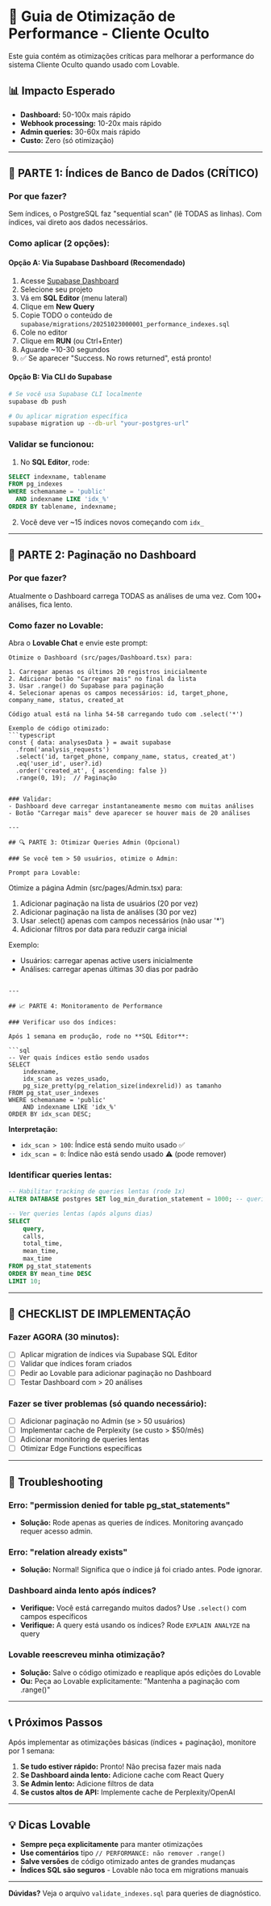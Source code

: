 # 🚀 Guia de Otimização de Performance - Cliente Oculto

Este guia contém as otimizações críticas para melhorar a performance do sistema Cliente Oculto quando usado com Lovable.

## 📊 Impacto Esperado

- **Dashboard:** 50-100x mais rápido
- **Webhook processing:** 10-20x mais rápido
- **Admin queries:** 30-60x mais rápido
- **Custo:** Zero (só otimização)

---

## 🎯 PARTE 1: Índices de Banco de Dados (CRÍTICO)

### Por que fazer?
Sem índices, o PostgreSQL faz "sequential scan" (lê TODAS as linhas). Com índices, vai direto aos dados necessários.

### Como aplicar (2 opções):

#### **Opção A: Via Supabase Dashboard (Recomendado)**

1. Acesse [Supabase Dashboard](https://supabase.com/dashboard)
2. Selecione seu projeto
3. Vá em **SQL Editor** (menu lateral)
4. Clique em **New Query**
5. Copie TODO o conteúdo de `supabase/migrations/20251023000001_performance_indexes.sql`
6. Cole no editor
7. Clique em **RUN** (ou Ctrl+Enter)
8. Aguarde ~10-30 segundos
9. ✅ Se aparecer "Success. No rows returned", está pronto!

#### **Opção B: Via CLI do Supabase**

```bash
# Se você usa Supabase CLI localmente
supabase db push

# Ou aplicar migration específica
supabase migration up --db-url "your-postgres-url"
```

### Validar se funcionou:

1. No **SQL Editor**, rode:
```sql
SELECT indexname, tablename
FROM pg_indexes
WHERE schemaname = 'public'
  AND indexname LIKE 'idx_%'
ORDER BY tablename, indexname;
```

2. Você deve ver ~15 índices novos começando com `idx_`

---

## 📄 PARTE 2: Paginação no Dashboard

### Por que fazer?
Atualmente o Dashboard carrega TODAS as análises de uma vez. Com 100+ análises, fica lento.

### Como fazer no Lovable:

Abra o **Lovable Chat** e envie este prompt:

```
Otimize o Dashboard (src/pages/Dashboard.tsx) para:

1. Carregar apenas os últimos 20 registros inicialmente
2. Adicionar botão "Carregar mais" no final da lista
3. Usar .range() do Supabase para paginação
4. Selecionar apenas os campos necessários: id, target_phone, company_name, status, created_at

Código atual está na linha 54-58 carregando tudo com .select('*')

Exemplo de código otimizado:
```typescript
const { data: analysesData } = await supabase
  .from('analysis_requests')
  .select('id, target_phone, company_name, status, created_at')
  .eq('user_id', user?.id)
  .order('created_at', { ascending: false })
  .range(0, 19);  // Paginação
```
```

### Validar:
- Dashboard deve carregar instantaneamente mesmo com muitas análises
- Botão "Carregar mais" deve aparecer se houver mais de 20 análises

---

## 🔍 PARTE 3: Otimizar Queries Admin (Opcional)

### Se você tem > 50 usuários, otimize o Admin:

Prompt para Lovable:

```
Otimize a página Admin (src/pages/Admin.tsx) para:

1. Adicionar paginação na lista de usuários (20 por vez)
2. Adicionar paginação na lista de análises (30 por vez)
3. Usar .select() apenas com campos necessários (não usar '*')
4. Adicionar filtros por data para reduzir carga inicial

Exemplo:
- Usuários: carregar apenas active users inicialmente
- Análises: carregar apenas últimas 30 dias por padrão
```

---

## 📈 PARTE 4: Monitoramento de Performance

### Verificar uso dos índices:

Após 1 semana em produção, rode no **SQL Editor**:

```sql
-- Ver quais índices estão sendo usados
SELECT
    indexname,
    idx_scan as vezes_usado,
    pg_size_pretty(pg_relation_size(indexrelid)) as tamanho
FROM pg_stat_user_indexes
WHERE schemaname = 'public'
    AND indexname LIKE 'idx_%'
ORDER BY idx_scan DESC;
```

**Interpretação:**
- `idx_scan > 100`: Índice está sendo muito usado ✅
- `idx_scan = 0`: Índice não está sendo usado ⚠️ (pode remover)

### Identificar queries lentas:

```sql
-- Habilitar tracking de queries lentas (rode 1x)
ALTER DATABASE postgres SET log_min_duration_statement = 1000; -- queries > 1s

-- Ver queries lentas (após alguns dias)
SELECT
    query,
    calls,
    total_time,
    mean_time,
    max_time
FROM pg_stat_statements
ORDER BY mean_time DESC
LIMIT 10;
```

---

## 🎯 CHECKLIST DE IMPLEMENTAÇÃO

### Fazer AGORA (30 minutos):
- [ ] Aplicar migration de índices via Supabase SQL Editor
- [ ] Validar que índices foram criados
- [ ] Pedir ao Lovable para adicionar paginação no Dashboard
- [ ] Testar Dashboard com > 20 análises

### Fazer se tiver problemas (só quando necessário):
- [ ] Adicionar paginação no Admin (se > 50 usuários)
- [ ] Implementar cache de Perplexity (se custo > $50/mês)
- [ ] Adicionar monitoring de queries lentas
- [ ] Otimizar Edge Functions específicas

---

## 🐛 Troubleshooting

### Erro: "permission denied for table pg_stat_statements"
- **Solução:** Rode apenas as queries de índices. Monitoring avançado requer acesso admin.

### Erro: "relation already exists"
- **Solução:** Normal! Significa que o índice já foi criado antes. Pode ignorar.

### Dashboard ainda lento após índices?
- **Verifique:** Você está carregando muitos dados? Use `.select()` com campos específicos
- **Verifique:** A query está usando os índices? Rode `EXPLAIN ANALYZE` na query

### Lovable reescreveu minha otimização?
- **Solução:** Salve o código otimizado e reaplique após edições do Lovable
- **Ou:** Peça ao Lovable explicitamente: "Mantenha a paginação com .range()"

---

## 📞 Próximos Passos

Após implementar as otimizações básicas (índices + paginação), monitore por 1 semana:

1. **Se tudo estiver rápido:** Pronto! Não precisa fazer mais nada
2. **Se Dashboard ainda lento:** Adicione cache com React Query
3. **Se Admin lento:** Adicione filtros de data
4. **Se custos altos de API:** Implemente cache de Perplexity/OpenAI

---

## 💡 Dicas Lovable

- **Sempre peça explicitamente** para manter otimizações
- **Use comentários** tipo `// PERFORMANCE: não remover .range()`
- **Salve versões** de código otimizado antes de grandes mudanças
- **Índices SQL são seguros** - Lovable não toca em migrations manuais

---

**Dúvidas?** Veja o arquivo `validate_indexes.sql` para queries de diagnóstico.
